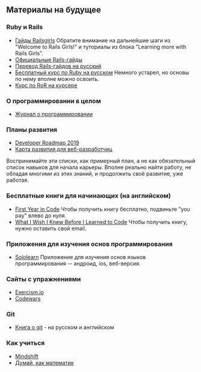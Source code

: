 ## Материалы на будущее

### Ruby и Rails
- [Гайды Railsgirls](http://guides.railsgirls.com/)
Обратите внимание на дальнейшие шаги из "Welcome to Rails Girls!" и туториалы из блока "Learning more with Rails Girls".
- [Официальные Rails-гайды](https://guides.rubyonrails.org/)
- [Перевод Rails-гайдов на русский](http://rusrails.ru/)
- [Бесплатный курс по Ruby на русском](http://rubyschool.us/)
Немного устарел, но основы по нему вполне можно освоить.
- [Курс по RoR на курсере](https://www.coursera.org/specializations/ruby-on-rails)

### О программировании в целом
- [Журнал о программировании](https://thecode.media/)

### Планы развития
- [Developer Roadmap 2019](https://github.com/kamranahmedse/developer-roadmap)
- [Карта развития для веб-разработчиц](https://github.com/zualex/devmap)

Воспринимайте эти списки, как примерный план, а не как обязательный список навыков для начала карьеры. Вполне реально найти работу, не обладая многими из этих знаний, и продолжить своё развитие, уже работая.

### Бесплатные книги для начинающих (на английском)
- [First Year in Code](https://leanpub.com/firstyearincode)
Чтобы получить книгу бесплатно, подвиньте "you pay" влево до нуля.
- [What I Wish I Knew Before I Learned to Code](https://ebook.welearncode.com/)
Чтобы получить книгу, нужно оставить свой email.

### Приложения для изучения основ программирования
- [Sololearn](https://www.sololearn.com/)
Приложение для изучения основ языков программирования -- андроид, ios, веб-версия.

### Сайты с упражнениями
- [Exercism.io](https://exercism.io/)
- [Codewars](https://www.codewars.com/)

### Git
- [Книга о git](https://git-scm.com/book/ru/v2) - на русском и английском

### Как учиться
- [Mindshift](https://ru.coursera.org/learn/mindshift)
- [Думай, как математик](https://www.livelib.ru/book/1001384514-dumaj-kak-matematik-kak-reshat-lyubye-zadachi-bystree-i-effektivnee-barbara-oakli)
